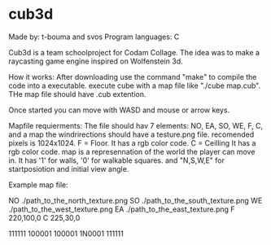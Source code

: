 # cub3d
Made by:            t-bouma and svos
Program languages:  C

Cub3d is a team schoolproject for Codam Collage.
The idea was to make a raycasting game engine inspired on Wolfenstein 3d.

How it works:
After downloading use the command "make" to compile the code into a executable.
execute cube with a map file like "./cube map.cub". THe map file should have .cub extention.

Once started you can move with WASD and mouse or arrow keys.

Mapfile requierments:
The file should hav 7 elements:
NO, EA, SO, WE, F, C, and a map
the windrirections should have a testure.png file. recomended pixels is 1024x1024.
F = Floor. It has a rgb color code.
C = Ceilling It has a rgb color code.
map is a represennation of the world the player can move in. It has '1' for walls, '0' for walkable squares. and "N,S,W,E" for startposiotion and initial view angle.

Example map file:

NO ./path_to_the_north_texture.png
SO ./path_to_the_south_texture.png
WE ./path_to_the_west_texture.png
EA ./path_to_the_east_texture.png
F 220,100,0
C 225,30,0

111111
100001
100001
1N0001
111111


